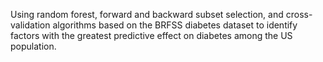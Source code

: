 Using random forest, forward and backward subset selection, and cross-validation algorithms based on the BRFSS diabetes dataset to identify factors with the greatest predictive effect on diabetes among the US population.

